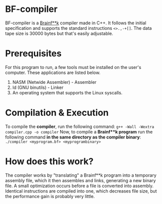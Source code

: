 # BF-compiler
BF-compiler is a [Brainf**k](https://en.wikipedia.org/wiki/Brainfuck) compiler made in C++. It follows the initial specification and supports the standard instructions `<>.,-+[]`. The data tape size is 30000 bytes but that's easily adjustable.

# Prerequisites
For this program to run, a few tools must be installed on the user's computer. These applications are listed below.

 1. NASM (Netwide Assembler) - Assembler
 2. ld (GNU binutils) - Linker
 3. An operating system that supports the Linux syscalls.
# Compilation & Execution
To compile the **compiler**, run the following command: `g++ -Wall -Wextra compiler.cpp -o compiler`
Now, to compile a **Brainf\*\*k program** run the following command **in the same directory as the compiler binary**: `./compiler <myprogram.bf> <myprogrambinary>`

# How does this work?
The compiler works by "translating" a Brainf**k program into a temporary assembly file, which it then assembles and links, generating a new binary file. A small optimization occurs before a file is converted into assembly. Identical instructions are compiled into one, which decreases file size, but the performance gain is probably very little.
